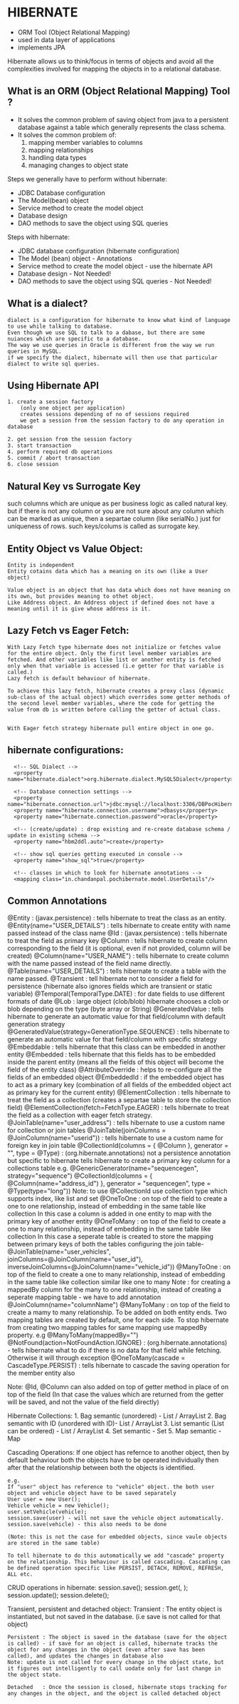 # HIBERNATE
 - ORM Tool (Object Relational Mapping)
 - used in data layer of applications
 - implements JPA

Hibernate allows us to think/focus in terms of objects and avoid all the complexities involved for mapping the objects in to a relational database.

## What is an ORM (Object Relational Mapping) Tool ?
 - It solves the common problem of saving object from java to a persistent database against a table which generally represents the class schema.
 - It solves the common problem of:
	1. mapping member variables to columns
	2. mapping relationships
	3. handling data types
	4. managing changes to object state
		
Steps we generally have to perform without hibernate:
 - JDBC Database configuration
 - The Model(bean) object
 - Service method to create the model object
 - Database design
 - DAO methods to save the object using SQL queries
	
Steps with hibernate:
 - JDBC database configuration (hibernate configuration)
 - The Model (bean) object - Annotations
 - Service method to create the model object - use the hibernate API
 - Database design - Not Needed!
 - DAO methods to save the object using SQL queries - Not Needed!
	
## What is a dialect?
	dialect is a configuration for hibernate to know what kind of language to use while talking to database.
	Even though we use SQL to talk to a dabase, but there are some nuiances which are specific to a database.
	The way we use queries in Oracle is different from the way we run queries in MySQL.
	if we specify the dialect, hibernate will then use that particular dialect to write sql queries.
	
## Using Hibernate API
	1. create a session factory
		(only one object per application)
		creates sessions depending of no of sessions required
		we get a session from the session factory to do any operation in database
	
	2. get session from the session factory
	3. start transaction
	4. perform required db operations
	5. commit / abort transaction
	6. close session
	
## Natural Key vs Surrogate Key
such columns which are unique as per business logic as called natural key.\
but if there is not any column or you are not sure about any column which can be marked as unique, then a separtae column (like serialNo.) just for uniqueness of rows. such keys/colums is called as surrogate key.
	
	
## Entity Object vs Value Object:
	Entity is independent
	Entity cotains data which has a meaning on its own (like a User object)
	
	Value object is an object that has data which does not have meaning on its own, but provides meaning to othet object.
	Like Address object. An Address object if defined does not have a meaning until it is give whose address is it.
	
	
## Lazy Fetch vs Eager Fetch:
	With Lazy Fetch type hibernate does not initialize or fetches value for the entire object. Only the first level member variables are fetched. And other variables like list or another entity is fetched only when that variable is accessed (i.e getter for that variable is called.)
	Lazy fetch is default behaviour of hibernate.
	
	To achieve this lazy fetch, hibernate creates a proxy class (dynamic sub-class of the actual object) which overrides some getter methods of the second level member variables, where the code for getting the value from db is written before calling the getter of actual class.
	
	
	With Eager fetch strategy hibernate pull entire object in one go.
	
	
## hibernate configurations:
      <!-- SQL Dialect -->
      <property name="hibernate.dialect">org.hibernate.dialect.MySQL5Dialect</property>
      
      <!-- Database connection settings -->
      <property name="hibernate.connection.url">jdbc:mysql://localhost:3306/DBPocHibernate</property>
      <property name="hibernate.connection.username">dbasys</property>
      <property name="hibernate.connection.password">oracle</property>
      
      <!-- (create/update) : drop existing and re-create database schema / update in existing schema -->
      <property name="hbm2ddl.auto">create</property>
      
	  <!-- show sql queries getting executed in console -->
      <property name="show_sql">true</property>
      
	  <!-- classes in which to look for hibernate annotations -->
      <mapping class="in.chandanpal.pochibernate.model.UserDetails"/>
	
	

## Common Annotations
@Entity : (javax.persistence) : tells hibernate to treat the class as an entity.
@Entity(name="USER_DETAILS") : tells hibernate to create entity with name passed instead of the class name
@Id : (javax.persistence) : tells hibernate to treat the field as primary key
@Column : tells hibernate to create column corresponding to the field (it is optional, even if not provided, column will be created)
@Column(name="USER_NAME") : tells hibernate to create column with the name passed instead of the field name directly.
@Table(name="USER_DETAILS") : tells hibernate to create a table with the name passed.
@Transient : tell hibernate not to consider a field for persistence (hibernate also ignores fields which are transient or static variable)
@Temporal(TemporalType.DATE) : for date fields to use different formats of date
@Lob : large object (clob/blob) hibernate chooses a clob or blob depending on the type (byte array or String)
@GeneratedValue : tells hibernate to generate an automatic value for that field/column with default generation strategy
@GeneratedValue(strategy=GenerationType.SEQUENCE) : tells hibernate to generate an automatic value for that field/column with specific strategy
@Embeddable : tells hibernate that this class can be embedded in another entity
@Embedded : tells hibernate that this fields has to be embedded inside the parent entity (means all the fields of this object will become the field of the entity class)
@AttributeOverride : helps to re-configure all the fields of an embedded object
@EmbeddedId : if the embedded object has to act as a primary key (combination of all fields of the embedded object act as primary key for the current entity)
@ElementCollection : tells hibernate to treat the field as a collection (creates a separtae table to store the collection field)
@ElementCollection(fetch=FetchType.EAGER) : tells hibernate to treat the field as a collection with eager fetch strategy.
@JoinTable(name="user_address") : tells hibernate to use a custom name for collection or join tables
@JoinTable(joinColumns = @JoinColumn(name="userid")) : tells hibernate to use a custom name for foreign key in join table
@CollectionId(columns = { @Column }, generator = "", type = @Type) : (org.hibernate.annotations) not a persistence annotation but specific to hibernate
			tells hibernate to create a primary key column for a collections table
			e.g. @GenericGenerator(name="sequencegen", strategy="sequence")
			@CollectionId(columns = { @Column(name="address_id") }, generator = "sequencegen", type = @Type(type="long"))
			Note: to use @CollectionId use collection type which supports index, like list and set
@OneToOne  : on top of the field to create a one to one relationship, instead of embedding in the same table like collection
			In this case a column is added in one entity to map with the primary key of another entity
@OneToMany : on top of the field to create a one to many relationship, instead of embedding in the same table like collection
			In this case a seperate table is created to store the mapping between primary keys of both the tables
			configuring the join table-
			@JoinTable(name="user_vehicles", joinColumns=@JoinColumn(name="user_id"), inverseJoinColumns=@JoinColumn(name="vehicle_id"))
@ManyToOne : on top of the field to create a one to many relationship, instead of embedding in the same table like collection
			similar like one to many
			Note : for creating a mappedBy column for the many to one relationship, instead of creating a seperate mapping table - we have to add annotation @JoinColumn(name="columnName")
@ManyToMany : on top of the field to create a mamy to many relationship. To be added on both entity ends. Two mapping tables are created by default, one for each side. To stop hibernate from creating two mapping tables for same mapping use mappedBy property.
e.g @ManyToMany(mappedBy="<fieldNameOfOtherEntity>")
@NotFound(action=NotFoundAction.IGNORE) : (org.hibernate.annotations) - tells hibernate what to do if there is no data for that field while fetching. Otherwise it will through exception
@OneToMany(cascade = CascadeType.PERSIST) : tells hibernate to cascade the saving operation for the member entity also


Note: @Id, @Column can also added on top of getter method in place of on top of the field (In that case the values which are returned from the getter will be saved, and not the value of the field directly)


Hibernate Collections:
	1. Bag semantic (unordered) - List / ArrayList
	2. Bag semantic with ID (unordered with ID)- List / ArrayList
	3. List semantic (List can be ordered) - List / ArrayList
	4. Set semantic - Set
	5. Map semantic - Map
	
Cascading Operations:
	If one object has refernce to another object, then by default behaviour both the objects have to be operated individually then after that the relationship between both the objects is identified.
	
	e.g.
	If "user" object has reference to "vehicle" object. the both user object and vehicle object have to be saved separately
	User user = new User();
	Vehicle vehicle = new Vehicle();
	user.setVehicle(vehicle);
	session.save(user) - will not save the vehicle object automatically.
	session.save(vehicle) - this also needs to be done
	
	(Note: this is not the case for embedded objects, since vaule objects are stored in the same table)
	
	To tell hibernate to do this automatically we add "cascade" property on the relationship. This behaviour is called cascading. Cascading can be defined operation specific like PERSIST, DETACH, REMOVE, REFRESH, ALL etc.


CRUD operations in hibernate:
	session.save(<object>);
	session.get(<class>, <identifierValue>);
	session.update(<object>);
	session.delete(<object>);


Transient, persistent and detached object:
	Transient  : The entity object is instantiated, but not saved in the database. (i.e save is not called for that object)
	
	Persistent : The object is saved in the database (save for the object is called) - if save for an object is called, hibernate tracks the object for any changes in the object (even after save has been called), and updates the changes in database also
	Note: update is not called for every change in the object state, but it figures out intelligently to call uodate only for last change in the object state.
	
	Detached   : Once the session is closed, hibernate stops tracking for any changes in the object, and the object is called detached object


